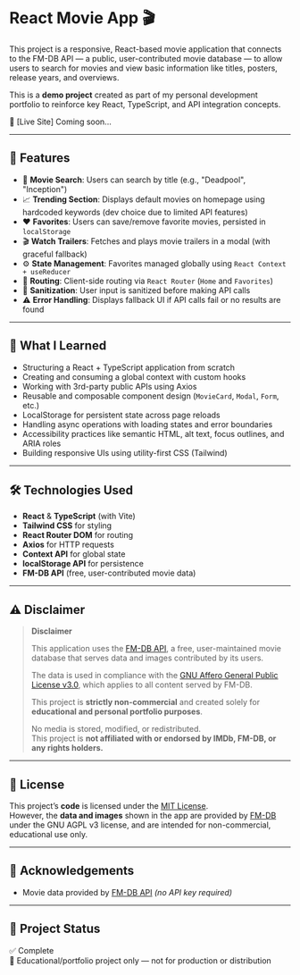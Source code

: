 # React Movie App 🎬

This project is a responsive, React-based movie application that connects to the FM-DB API — a public, user-contributed movie database — to allow users to search for movies and view basic information like titles, posters, release years, and overviews.

This is a **demo project** created as part of my personal development portfolio to reinforce key React, TypeScript, and API integration concepts.

🔗 [Live Site] Coming soon...

---

## 🚀 Features

- 🔎 **Movie Search**: Users can search by title (e.g., "Deadpool", "Inception")
- 📈 **Trending Section**: Displays default movies on homepage using hardcoded keywords (dev choice due to limited API features)
- ❤️ **Favorites**: Users can save/remove favorite movies, persisted in `localStorage`
- 🎬 **Watch Trailers**: Fetches and plays movie trailers in a modal (with graceful fallback)
- ⚙️ **State Management**: Favorites managed globally using `React Context + useReducer`
- 🔁 **Routing**: Client-side routing via `React Router` (`Home` and `Favorites`)
- 🧼 **Sanitization**: User input is sanitized before making API calls
- ⚠️ **Error Handling**: Displays fallback UI if API calls fail or no results are found

---

## 🧠 What I Learned

- Structuring a React + TypeScript application from scratch
- Creating and consuming a global context with custom hooks
- Working with 3rd-party public APIs using Axios
- Reusable and composable component design (`MovieCard`, `Modal`, `Form`, etc.)
- LocalStorage for persistent state across page reloads
- Handling async operations with loading states and error boundaries
- Accessibility practices like semantic HTML, alt text, focus outlines, and ARIA roles
- Building responsive UIs using utility-first CSS (Tailwind)

---

## 🛠️ Technologies Used

- **React** & **TypeScript** (with Vite)
- **Tailwind CSS** for styling
- **React Router DOM** for routing
- **Axios** for HTTP requests
- **Context API** for global state
- **localStorage API** for persistence
- **FM-DB API** (free, user-contributed movie data)

---

## ⚠️ Disclaimer

> **Disclaimer**
>
> This application uses the [FM-DB API](https://fm-db.com), a free, user-maintained movie database that serves data and images contributed by its users.
>
> The data is used in compliance with the [GNU Affero General Public License v3.0](https://www.gnu.org/licenses/agpl-3.0.html), which applies to all content served by FM-DB.
>
> This project is **strictly non-commercial** and created solely for **educational and personal portfolio purposes**.
>
> No media is stored, modified, or redistributed.  
> This project is **not affiliated with or endorsed by IMDb, FM-DB, or any rights holders.**

---

## 📄 License

This project’s **code** is licensed under the [MIT License](LICENSE).  
However, the **data and images** shown in the app are provided by [FM-DB](https://fmdbweb.github.io/) under the GNU AGPL v3 license, and are intended for non-commercial, educational use only.

---

## 🙏 Acknowledgements

- Movie data provided by [FM-DB API](https://fm-db.com) _(no API key required)_

---

## 📁 Project Status

✅ Complete  
📌 Educational/portfolio project only — not for production or distribution
